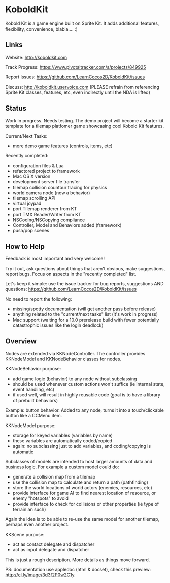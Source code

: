 KoboldKit
=========

Kobold Kit is a game engine built on Sprite Kit. It adds additional features, flexibility, convenience, blabla…. :)

Links
-----

Website: http://koboldkit.com

Track Progress: https://www.pivotaltracker.com/s/projects/849925

Report Issues: https://github.com/LearnCocos2D/KoboldKit/issues

Discuss: http://koboldkit.uservoice.com (PLEASE refrain from referencing Sprite Kit classes, features, etc, even indirectly until the NDA is lifted)


Status
------

Work in progress. Needs testing. The demo project will become a starter kit template for a tilemap platfomer game showcasing cool Kobold Kit features.

Current/Next Tasks:
- more demo game features (controls, items, etc)

Recently completed:
- configuration files & Lua
- refactored project to framework
- Mac OS X version
- development server file transfer
- tilemap collision countour tracing for physics
- world camera node (now a behavior)
- tilemap scrolling API
- virtual joypad
- port Tilemap renderer from KT
- port TMX Reader/Writer from KT
- NSCoding/NSCopying compliance
- Controller, Model and Behaviors added (framework)
- push/pop scenes

How to Help
------

Feedback is most important and very welcome!

Try it out, ask questions about things that aren't obvious, make suggestions, report bugs. Focus on aspects in the "recently completed" list.

Let's keep it simple: use the issue tracker for bug reports, suggestions AND questions:
https://github.com/LearnCocos2D/KoboldKit/issues

No need to report the following:
- missing/spotty documentation (will get another pass before release)
- anything related to the "current/next tasks" list (it's work in progress)
- Mac support (waiting for a 10.0 prerelease build with fewer potentially catastrophic issues like the login deadlock)

Overview
------

Nodes are extended via KKNodeController. The controller provides KKNodeModel and KKNodeBehavior classes for nodes.

KKNodeBehavior purpose:
- add game logic (behavior) to any node without subclassing
- should be used whenever custom actions won't suffice (ie internal state, event handling, etc)
- if used well, will result in highly reusable code (goal is to have a library of prebuilt behaviors)

Example: button behavior. Added to any node, turns it into a touch/clickable button like a CCMenu item.

KKNodeModel purpose:
- storage for keyed variables (variables by name)
- these variables are automatically coded/copied
- again: no subclassing just to add variables, and coding/copying is automatic

Subclasses of models are intended to host larger amounts of data and business logic. For example a custom model could do:
- generate a collision map from a tilemap
- use the collision map to calculate and return a path (pathfinding)
- store the world locations of world actors (enemies, resources, etc)
- provide interface for game AI to find nearest location of resource, or enemy "hotspots" to avoid
- provide interface to check for collisions or other properties (ie type of terrain an such)

Again the idea is to be able to re-use the same model for another tilemap, perhaps even another project.


KKScene purpose:
- act as contact delegate and dispatcher
- act as input delegate and dispatcher


This is just a rough description. More details as things move forward.

PS: documentation use appledoc (html & docset), check this preview: http://cl.ly/image/3d3f2P0w2C1y
